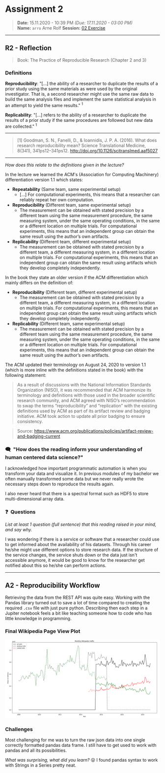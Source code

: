 # Assignment 2
> **Date:** 15.11.2020 - 10:39 PM *(Due: 17.11.2020 - 03:00 PM)*  
> **Name:** `arro` Arne Rolf 
> **Session:** [02 Exercise](https://github.com/FUB-HCC/hcds-winter-2020/wiki/02_exercise)   
----

## R2 - Reflection
> Book: The Practice of Reproducible Research (Chapter 2 and 3)

### Definitions
**Reproducibility**: "[...] the ability of a researcher to duplicate the results of a prior study using the same materials as were used by the original investigator. That is, a second researcher might use the same raw data to build the same analysis files and implement the same statistical analysis in an attempt to yield the same results." <sup>1</sup>


**Replicability**: "[...] refers to the ability of a researcher to duplicate the results of a prior study if the same procedures are followed but new data are collected." <sup>1</sup>

---
> [1] Goodman, S. N., Fanelli, D., & Ioannidis, J. P. A. (2016). What does research reproducibility mean? Science Translational Medicine, 8(341), 341ps12–341ps12. http://doi.org/10.1126/scitranslmed.aaf5027
---

_How does this relate to the definitions given in the lecture?_


In the lecture we learned the ACM's (Association for Computing Machinery) differentiation version 1.1 which states:
- **Repeatability** (Same team, same experimental setup)
  - [...] For computational experiments, this means that a researcher can reliably repeat her own computation.
- **Reproducibility** (Different team, same experimental setup)
  - The measurement can be obtained with stated precision by a different team using the same measurement procedure, the same measuring system, under the same operating conditions, in the same or a different location on multiple trials. For computational experiments, this means that an independent group can obtain the same result using the author’s own artifacts.
- **Replicability** (Different team, different experimental setup)
  - The measurement can be obtained with stated precision by a different team, a different measuring system, in a different location on multiple trials. For computational experiments, this means that an independent group can obtain the same result using artifacts which they develop completely independently.

In the book they state an older version if the ACM differentiation which mainly differs on the definition of:
- **Reproducibility** (Different team, different experimental setup)
  - The measurement can be obtained with stated precision by a different team, a different measuring system, in a different location on multiple trials. For computational experiments, this means that an independent group can obtain the same result using artifacts which they develop completely independently.
- **Replicability** (Different team, same experimental setup)
  - The measurement can be obtained with stated precision by a different team using the same measurement procedure, the same measuring system, under the same operating conditions, in the same or a different location on multiple trials. For computational experiments, this means that an independent group can obtain the same result using the author’s own artifacts.

The ACM updated their terminology on August 24, 2020 to version 1.1 (which is more inline with the definitions stated in the book) with the following statement:
> As a result of discussions with the National Information Standards Organization (NISO), it was recommended that ACM harmonize its terminology and definitions with those used in the broader scientific research community, and ACM agreed with NISO’s recommendation to swap the terms “reproducibility” and “replication” with the existing definitions used by ACM as part of its artifact review and badging initiative. ACM took action to update all prior badging to ensure consistency.


> Source: https://www.acm.org/publications/policies/artifact-review-and-badging-current

### 🗨️&nbsp; "How does the reading inform your understanding of human centered data science?"  
I acknowledged how important programmatic automation is when you transform your data and visualize it. In previous modules of my bachelor we often manually transformed some data but we never really wrote the necessary steps down to reproduce the results again.

I also never heard that there is a spectral format such as HDF5 to store multi-dimensional array data.
### ❓&nbsp; Questions
_List at least 1 question (full sentence) that this reading raised in your mind, and say why._

I was wondering if there is a service or software that a researcher could use to get informed about the availability of his datasets. Through his career he/she might use different options to store research data. If the structure of the service changes, the service shuts down or the data just isn't accessible anymore, it would be good to know for the researcher get notified about this so he/she can perform actions.

***

## A2 - Reproducibility Workflow
Retrieving the data from the REST API was quite easy. 
Working with the Pandas library turned out to save a lot of time compared to creating the required `.csv` file with just pure python. 
Describing then each step in a Jupiter notebook feels a bit like teaching someone how to code who has little knowledge in programming.

### Final Wikipedia Page View Plot
![Monthly Wikipedia traffic](src/img/monthly_wikipedia_traffic.png)
### Challenges
Most challenging for me was to turn the raw json data into one single correctly formatted pandas data frame. I still have to get used to work with pandas and all its possibilities.

_What was surprising, what did you learn?_ 😮
I found pandas syntax to work with Strings in a Series pretty neat.
